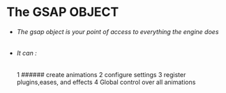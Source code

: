 # The GSAP OBJECT

- ###### The gsap object is your point of access to everything the engine does
- ###### It can :
  1 ###### create animations
  2 configure settings
  3 register plugins,eases, and effects
  4 Global control over all animations
